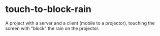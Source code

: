 # touch-to-block-rain
A project with a server and a client (mobile to a projector), touching the screen with "block" the rain on the projector.
